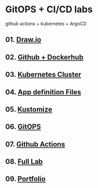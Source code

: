 # GitOPS + CI/CD labs
github actions + kubernetes + ArgoCD

## 01. [Draw.io](./01.Draw.md)
## 02. [Github + Dockerhub](./02.Github.md)
## 03. [Kubernetes Cluster](./03.KubernetesCluster.md)
## 04. [App definition Files](./04.App.md)
## 05. [Kustomize](./05.Kustumize.md)
## 06. [GitOPS](./06.ArgoCD.md)
## 07. [Github Actions](./07.Actions.md)
## 08. [Full Lab](./08.Fulllab.md)
## 09. [Portfolio](./09.Portfolio.md)

